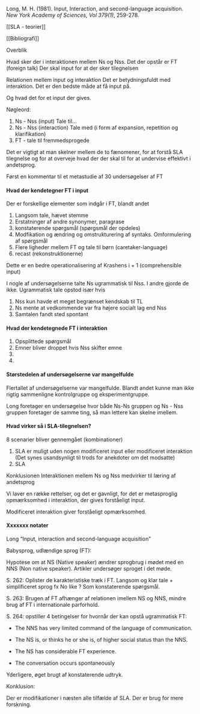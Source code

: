             

Long, M. H. (1981). Input, Interaction, and second-language acquisition. _New York Academy of Sciences, Vol 379(1)_, 259-278.

[[SLA - teorier]]

[[Bibliografi]]

Overblik

Hvad sker der i interaktionen mellem Ns og Nss. Det der opstår er FT (foreign talk)
Der skal input for at der sker tilegnelsen 

Relationen mellem input og interaktion Det er betydningsfuldt med interaktion. Dét er den bedste måde at få input på.



Og hvad det for et input der gives.


Nøgleord:
1. Ns - Nss (input) Tale til...
2. Ns - Nss (interaction) Tale med (i form af expansion, repetition og klarifikation)
3. FT - tale til fremmedsprogede

Det er vigtigt at man skelner mellem de to fænomener, for at forstå SLA tilegnelse og for at overveje hvad der der skal til for at undervise effektivt i andetsprog.

Først en kommentar til et metastudie af 30 undersøgelser af FT

#### Hvad der kendetegner FT i input
Der er forskellige elementer som indgår i FT, blandt andet
1. Langsom tale, hævet stemme
2. Erstatninger af andre synonymer, paragrase
3. konstaterende spørgsmål (spørgsmål der opdeles)
4. Modfikation og ændring og omstrukturering af syntaks. Omformulering af spørgsmål
5. Flere ligheder mellem FT og tale til børn (caretaker-language)
6. recast (rekonstruktionerne)

Dette er en bedre operationalisering af Krashens i + 1 (comprehensible input)

I nogle af undersøgelserne talte Ns ugrammatisk til Nss. I andre gjorde de ikke. Ugrammatisk tale opstod især hvis
1. Nss kun havde et meget begrænset kendskab til TL
2. Ns mente at vedkommende var fra højere socialt lag end Nss
3. Samtalen fandt sted spontant

#### Hvad der kendetegnede FT i interaktion
1. Opsplittede spørgsmål
2. Emner bliver droppet hvis Nss skifter emne
3.
4.

#### Størstedelen af undersøgelserne var mangelfulde
Flertallet af undersøgelserne var mangelfulde. Blandt andet kunne man ikke rigtig sammenligne kontrolgruppe og eksperimentgruppe. 

Long foretager en undersøgelse hvor både Ns-Ns gruppen og Ns - Nss gruppen foretager de samme ting, så man lettere kan skelne imellem. 

#### Hvad virker så i SLA-tilegnelsen?
8 scenarier bliver gennemgået (kombinationer) 
1. SLA er muligt uden nogen modificeret input eller modificeret interaktion (Det synes usandsynligt til trods for anekdoter om det modsatte)
2. SLA 


Konklusionen
Interaktionen mellem Ns og Nss medvirker til læring af andetsprog

Vi laver en række rettelser, og det er gavnligt, for det er metasproglig opmærksomhed i interaktion, der gives forståeligt input.

Modificeret interaktion giver forståeligt opmærksomhed.


#### Xxxxxxx notater 

Long “Input, interaction and second-language acquisition”

  

Babysprog, udlændige sprog (FT):

Hypotese om at NS (Native speaker) ændrer sprogbrug i mødet med en NNS (Non native speaker). Artikler undersøger sproget i det møde. 

  

S. 262: Oplister de karakteristiske træk i FT. Langsom og klar tale + simplificeret sprog fx No like ? Som konstaterende spørgsmål. 

  

S. 263: Brugen af FT afhænger af relationen imellem NS og NNS, mindre brug af FT i internationale parforhold. 

  

S. 264: opstiller 4 betingelser for hvornår der kan opstå ugrammatisk FT:

-   The NNS has very limited command of the language of communication. 
    
-   The NS is, or thinks he or she is, of higher social status than the NNS. 
    
-   The NS has considerable FT experience. 
    
-   The conversation occurs spontaneously
    

  

Yderligere, øget brugt af konstaterende udtryk. 

  
  

Konklusion:

Der er modifikationer i næsten alle tilfælde af SLA. Der er brug for mere forskning.

